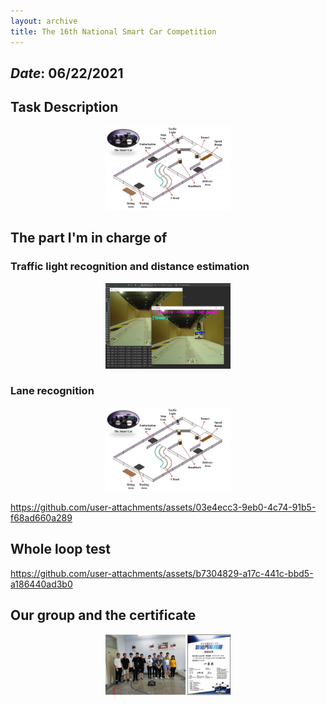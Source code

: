 ```yaml
---
layout: archive
title: The 16th National Smart Car Competition
---
```


## *Date*: 06/22/2021




## Task Description

<figure>
  <center>
    <img src="/news/smart_car_imgs/road.png" width="200"/>
  </center>
</figure>


## The part I'm in charge of


### Traffic light recognition and distance estimation

<figure>
  <center>
    <img src="/news/smart_car_imgs/traffic_light.png" width="200"/>
  </center>
</figure>

### Lane recognition

<figure>
  <center>
    <img src="/news/smart_car_imgs/road.png" width="200"/>
  </center>
</figure>

https://github.com/user-attachments/assets/03e4ecc3-9eb0-4c74-91b5-f68ad660a289

## Whole loop test


https://github.com/user-attachments/assets/b7304829-a17c-441c-bbd5-a186440ad3b0


## Our group and the certificate


<figure>
  <center>
    <img src="/news/smart_car_imgs/smart_car.png" width="200"/>
  </center>
</figure>


